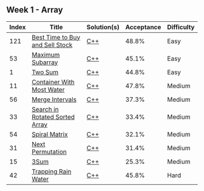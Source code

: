 ## Week 1 - Array
Index|Title|Solution(s)|Acceptance|Difficulty
-|-|-|-|-
121|[Best Time to Buy and Sell Stock](https://leetcode.com/problems/best-time-to-buy-and-sell-stock)|[C++](./121.max_profit.cpp)|48.8%|Easy
53|[Maximum Subarray](https://leetcode.com/problems/maximum-subarray)|[C++](./53.max_sub_array.cpp)|45.1%|Easy
1|[Two Sum](https://leetcode.com/problems/two-sum)|[C++](./1.two_sum.cpp)|44.8%|Easy
11|[Container With Most Water](https://leetcode.com/problems/container-with-most-water)|[C++](./11.max_area.cpp)|47.8%|Medium
56|[Merge Intervals](https://leetcode.com/problems/merge-intervals)|[C++](./56.merge_intervals.cpp)|37.3%|Medium
33|[Search in Rotated Sorted Array](https://leetcode.com/problems/search-in-rotated-sorted-array)|[C++](./33.search_rotated_array.cpp)|33.4%|Medium
54|[Spiral Matrix](https://leetcode.com/problems/spiral-matrix)|[C++](./54.spiral_order.cpp)|32.1%|Medium
31|[Next Permutation](https://leetcode.com/problems/next-permutation)|[C++](./31.next_permutation.cpp)|31.4%|Medium
15|[3Sum](https://leetcode.com/problems/3sum)|[C++](./15.three_sum.cpp)|25.3%|Medium
42|[Trapping Rain Water](https://leetcode.com/problems/trapping-rain-water)|[C++](./42.trap_rain.cpp)|45.8%|Hard
